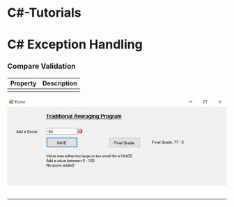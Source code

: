 # C#-Tutorials

# C# Exception Handling

### Compare Validation
| Property      | Description         
| ------------- |:-------------:|  
|       | 

![Exception Handling image](./images/exceptionHandling.png)
```C#

```
---